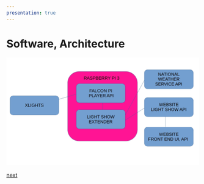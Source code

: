 ```yaml
---
presentation: true
---
```


# Software, Architecture

![](/images/light-show-architecture.jpg)

[next](/light-show-presentation/software-xlights)
